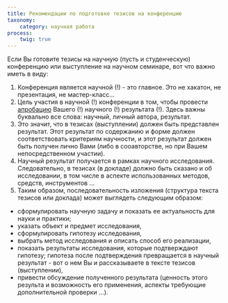 ```yaml
---
title: Рекомендации по подготовке тезисов на конференцию
taxonomy:
	category: научная работа
process:
	twig: true
---
```


Если Вы готовите тезисы на научную (пусть и студенческую) конференцию или выступление на научном семинаре, вот что важно иметь в виду:
1. Конференция является научной (!) - это главное. Это не хакатон, не презентация, не мастер-класс...
2. Цель участия в научной (!) конференции в том, чтобы провести [апробацию](https://ru.wikipedia.org/wiki/Апробация) Вашего (!) научного (!) результата (!). Здесь важны буквально все слова: научный, личный автора, результат.
3. Это значит, что в тезисах (выступлении) должен быть представлен результат. Этот результат по содержанию и форме должен соответствовать 
критериям научности, и этот результат должен быть получен лично Вами (либо в сооавторстве, но при Вашем непосредственном участии). 
4. Научный результат получается в рамках научного исследования. Следовательно, в тезисах (в докладе) должно быть сказано и об исследовании, в том числе в аспекте использованных методов, средств, инструментов ...
5. Таким образом, последовательность изложения (структура текста тезисов или доклада) может выглядеть следующим образом:
- сформулировать научную задачу и показать ее актуальность для науки и практики;
- указать объект и предмет исследования,
- сформулировать гипотезу исследования, 
- выбрать метод исследования и описать способ его реализации,
- показать результаты исследования, которые подтверждают гипотезу; гипотеза после подтверждения превращается в научный результат - вот о нем Вы и рассказываете в тексте тезисов (выступлении),
- привести обсуждение полученного результата (ценность этого результа и возможность его применения, аспекты требующие дополнительной проверки ...).
